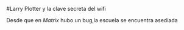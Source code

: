 #Larry Plotter y la clave secreta del wifi

Desde que en *Matrix* hubo un bug,la escuela se encuentra asediada
